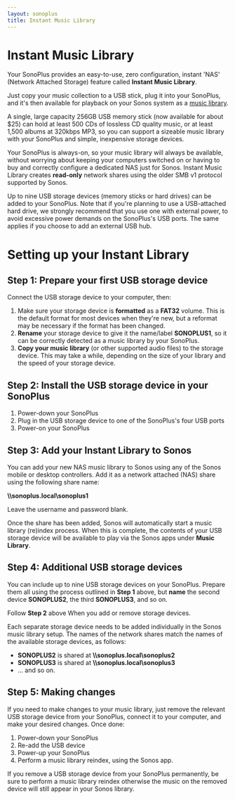 ```yaml
---
layout: sonoplus
title: Instant Music Library
---
```


# Instant Music Library

Your SonoPlus provides an easy-to-use, zero configuration, instant 'NAS' (Network Attached Storage) feature called **Instant Music Library**.

Just copy your music collection to a USB stick, plug it into your SonoPlus, and it's then available for playback on your Sonos system as a [music library](https://support.sonos.com/s/article/257).

A single, large capacity 256GB USB memory stick (now available for about $25) can hold at least 500 CDs of lossless CD quality music, or at least 1,500 albums at 320kbps MP3, so you can support a sizeable music library with your SonoPlus and simple, inexpensive storage devices.

Your SonoPlus is always-on, so your music library will always be available, without worrying about keeping your computers switched on or having to buy and correctly configure a dedicated NAS just for Sonos. Instant Music Library creates **read-only** network shares using the older SMB v1 protocol supported by Sonos.

Up to nine USB storage devices (memory sticks or hard drives) can be added to your SonoPlus. Note that if you're planning to use a USB-attached hard drive, we strongly recommend that you use one with external power, to avoid excessive power demands on the SonoPlus's USB ports. The same applies if you choose to add an external USB hub.

# Setting up your Instant Library

## Step 1: Prepare your first USB storage device

Connect the USB storage device to your computer, then:

1. Make sure your storage device is **formatted** as a **FAT32** volume. This is the default format for most devices when they're new, but a reformat may be necessary if the format has been changed.
1. **Rename** your storage device to give it the name/label **SONOPLUS1**, so it can be correctly detected as a music library by your SonoPlus.
1. **Copy your music library** (or other supported audio files) to the storage device. This may take a while, depending on the size of your library and the speed of your storage device.

## Step 2: Install the USB storage device in your SonoPlus

1. Power-down your SonoPlus
1. Plug in the USB storage device to one of the SonoPlus's four USB ports
1. Power-on your SonoPlus

## Step 3: Add your Instant Library to Sonos

You can add your new NAS music library to Sonos using any of the Sonos mobile or desktop controllers. Add it as a network attached (NAS) share using the following share name:

**\\\sonoplus.local\sonoplus1**

Leave the username and password blank.

Once the share has been added, Sonos will automatically start a music library (re)index process. When this is complete, the contents of your USB storage device will be available to play via the Sonos apps under **Music Library**.

## Step 4: Additional USB storage devices

You can include up to nine USB storage devices on your SonoPlus. Prepare them all using the process outlined in **Step 1** above, but **name** the second device **SONOPLUS2**, the third **SONOPLUS3**, and so on.

Follow **Step 2** above When you add or remove storage devices.

Each separate storage device needs to be added individually in the Sonos music library setup. The names of the network shares match the names of the available storage devices, as follows:

- **SONOPLUS2** is shared at **\\\sonoplus.local\sonoplus2**
- **SONOPLUS3** is shared at **\\\sonoplus.local\sonoplus3**
- ... and so on.

## Step 5: Making changes

If you need to make changes to your music library, just remove the relevant USB storage device from your SonoPlus, connect it to your computer, and make your desired changes. Once done:

1. Power-down your SonoPlus
1. Re-add the USB device
1. Power-up your SonoPlus
1. Perform a music library reindex, using the Sonos app.

If you remove a USB storage device from your SonoPlus permanently, be sure to perform a music library reindex otherwise the music on the removed device will still appear in your Sonos library.